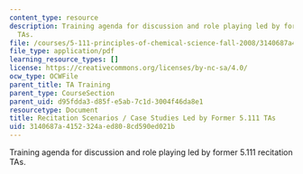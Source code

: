 ```yaml
---
content_type: resource
description: Training agenda for discussion and role playing led by former 5.111 recitation
  TAs.
file: /courses/5-111-principles-of-chemical-science-fall-2008/3140687a4152324aed808cd590ed021b_casestudies.pdf
file_type: application/pdf
learning_resource_types: []
license: https://creativecommons.org/licenses/by-nc-sa/4.0/
ocw_type: OCWFile
parent_title: TA Training
parent_type: CourseSection
parent_uid: d95fdda3-d85f-e5ab-7c1d-3004f46da8e1
resourcetype: Document
title: Recitation Scenarios / Case Studies Led by Former 5.111 TAs
uid: 3140687a-4152-324a-ed80-8cd590ed021b
---
```

Training agenda for discussion and role playing led by former 5.111 recitation TAs.